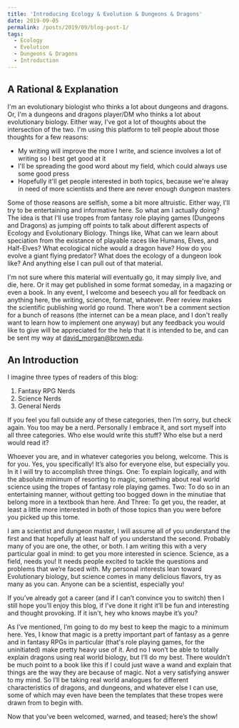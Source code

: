 ```yaml
---
title: 'Introducing Ecology & Evolution & Dungeons & Dragons'
date: 2019-09-05
permalink: /posts/2019/09/blog-post-1/
tags:
  - Ecology
  - Evolution
  - Dungeons & Dragons
  - Introduction
---
```


A Rational & Explanation
-----
I'm an evolutionary biologist who thinks a lot about dungeons and dragons. Or, I'm a dungeons and dragons player/DM who thinks a lot about evolutionary biology. Either way, I've got a lot of thoughts about the intersection of the two. I'm using this platform to tell people about those thoughts for a few reasons:

* My writing will improve the more I write, and science involves a lot of writing so I best get good at it
* I'll be spreading the good word about my field, which could always use some good press
* Hopefully it'll get people interested in both topics, because we're alway in need of more scientists and there are never enough dungeon masters

Some of those reasons are selfish, some a bit more altruistic. Either way, I'll try to be entertaining and informative here.
So what am I actually doing? The idea is that I'll use tropes from fantasy role playing games (Dungeons and Dragons) as jumping off points to talk about different aspects of Ecology and Evolutionary Biology. Things like, What can we learn about speciation from the existance of playable races like Humans, Elves, and Half-Elves? What ecological niche would a dragon have? How do you evolve a giant flying predator? What does the ecology of a dungeon look like? And anything else I can pull out of that material. 

I'm not sure where this material will eventually go, it may simply live, and die, here. Or it may get published in some format someday, in a magazing or even a book. In any event, I welcome and beseech you all for feedback on anything here, the writing, science, format, whatever. Peer review makes the scientific publishing world go round. There won't be a comment section for a bunch of reasons (the internet can be a mean place, and I don't really want to learn how to implement one anyway) but any feedback you would like to give will be appreciated for the help that it is intended to be, and can be sent my way at [david_morgan@brown.edu](mailto:david_morgan@brown.edu).

An Introduction
-----
I imagine three types of readers of this blog:

1. Fantasy RPG Nerds
2. Science Nerds
3. General Nerds

If you feel you fall outside any of these categories, then I’m sorry, but check again. You too may be a nerd. Personally I embrace it, and sort myself into all three categories. Who else would write this stuff? Who else but a nerd would read it? 

Whoever you are, and in whatever categories you belong, welcome. This is for you. Yes, you specifically! It’s also for everyone else, but especially you. In it I will try to accomplish three things. One: To explain logically, and with the absolute minimum of resorting to magic, something about real world science using the tropes of fantasy role playing games. Two: To do so in an entertaining manner, without getting too bogged down in the minutiae that belong more in a textbook than here. And Three: To get you, the reader, at least a little more interested in both of those topics than you were before you picked up this tome. 

I am a scientist and dungeon master, I will assume all of you understand the first and that hopefully at least half of you understand the second. Probably many of you are one, the other, or both. I am writing this with a very particular goal in mind: to get you more interested in science. Science, as a field, needs you! It needs people excited to tackle the questions and problems that we’re faced with. My personal interests lean toward Evolutionary biology, but science comes in many delicious flavors, try as many as you can. Anyone can be a scientist, especially you!

If you’ve already got a career (and if I can’t convince you to switch) then I still hope you’ll enjoy this blog, if I’ve done it right it’ll be fun and interesting and thought provoking. If it isn't, hey who knows maybe it’s you? 

As I’ve mentioned, I’m going to do my best to keep the magic to a minimum here. Yes, I know that magic is a pretty important part of fantasy as a genre and in fantasy RPGs in particular (that's role playing games, for the uninitiated) make pretty heavy use of it. And no I won’t be able to totally explain dragons using real world biology, but I’ll do my best. There wouldn’t be much point to a book like this if I could just wave a wand and explain that things are the way they are because of magic. Not a very satisfying answer to my mind. So I’ll be taking real world analogues for different characteristics of dragons, and dungeons, and whatever else I can use, some of which may even have been the templates that these tropes were drawn from to begin with. 

Now that you’ve been welcomed, warned, and teased; here’s the show!
